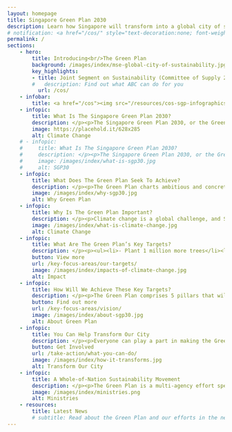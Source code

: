 ```yaml
---
layout: homepage
title: Singapore Green Plan 2030
description: Learn how Singapore will transform into a global city of sustainability with the Singapore Green Plan 2030. 
# notification: <a href="/cos/" style="text-decoration:none; font-weight:bold">Click here to access materials about the Joint Segment on Sustainability (Committee of Supply 2021)</a>
permalink: /
sections:
    - hero:
        title: Introducing<br/>The Green Plan
        background: /images/index/mse-global-city-of-sustainability.jpg
        key_highlights:
        - title: Joint Segment on Sustainability (Committee of Supply 2021)
        #   description: Find out what ABC can do for you
          url: /cos/
    - infobar:
        title: <a href="/cos"><img src="/resources/cos-sgp-infographics.png"></a>
    - infopic:
        title: What Is The Singapore Green Plan 2030?
        description: </p><p>The Singapore Green Plan 2030, or the Green Plan, is a whole-of-nation movement to advance Singapore’s national agenda on sustainable development.</p><figure class="mse-infopic-media-right is-16by9"><iframe width="560" height="315" src="https://www.youtube.com/embed/oNFeOl7pW9s?rel=0&autoplay=1&mute=1&enablejsapi=1" frameborder="0" allow="accelerometer; autoplay; clipboard-write; encrypted-media; gyroscope; picture-in-picture" allowfullscreen></iframe></figure><p class="mse-none">
        image: https://placehold.it/628x285
        alt: Climate Change
    # - infopic:
    #     title: What Is The Singapore Green Plan 2030?
    #     description: </p><p>The Singapore Green Plan 2030, or the Green Plan, is our ambitious national plan and commitment to sustainability strategies over the next 10 years.</p><img class="mse-infopic-media-left" src="/images/index/what-is-sgp30.jpg" alt="SGP30" /><p class="mse-none">
    #     image: /images/index/what-is-sgp30.jpg
    #     alt: SGP30
    - infopic:
        title: What Does The Green Plan Seek To Achieve?
        description: </p><p>The Green Plan charts ambitious and concrete targets over the next 10 years, strengthening Singapore’s commitments under the UN’s 2030 Sustainable Development Agenda and Paris Agreement, and positioning us to achieve our long-term net zero emissions aspiration as soon as viable.</p><img class="mse-infopic-media-left" src="/images/index/why-sgp30.jpg" alt="Why Green Plan" /><p class="mse-none">
        image: /images/index/why-sgp30.jpg
        alt: Why Green Plan
    - infopic:
        title: Why Is The Green Plan Important?
        description: </p><p>Climate change is a global challenge, and Singapore is taking firm actions to do our part to build a sustainable future.</p><img class="mse-infopic-media-right" src="/images/index/what-is-climate-change.jpg" alt="Climate Change" /><p class="mse-none">
        image: /images/index/what-is-climate-change.jpg
        alt: Climate Change
    - infopic:
        title: What Are The Green Plan’s Key Targets?
        description: </p><p><ul><li>- Plant 1 million more trees</li><li>- Quadruple solar energy deployment by 2025</li><li>- Reduce the waste sent to landfill by 30% by 2030 </li><li>- At least 20% of schools to be carbon neutral by 2030</li><li>- All newly registered cars to be cleaner-energy models from 2030</li></ul></p><img class="mse-infopic-media-left" src="/images/index/impacts-of-climate-change.jpg" alt="Impact" /><p class="mse-none">
        button: View more
        url: /key-focus-areas/our-targets/
        image: /images/index/impacts-of-climate-change.jpg
        alt: Impact
    - infopic:
        title: How Will We Achieve These Key Targets?
        description: </p><p>The Green Plan comprises 5 pillars that will influence all aspects of our lives:<ul><li>1. City in Nature</li><li>2. Energy Reset</li><li>3. Sustainable Living</li><li>4. Green Economy</li><li>5. Resilient Future</li></ul></p><img class="mse-infopic-media-right" src="/images/index/about-sgp30.jpg" alt="About Green Plan" /><p class="mse-none">
        button: Find out more
        url: /key-focus-areas/vision/
        image: /images/index/about-sgp30.jpg
        alt: About Green Plan
    - infopic:
        title: You Can Help Transform Our City
        description: </p><p>Everyone can play a part in making the Green Plan a reality. Let's build a greener and more liveable home together.</p><img class="mse-infopic-media-left" src="/images/index/how-it-transforms.jpg" alt="Transform Our City" /><p class="mse-none">
        button: Get Involved
        url: /take-action/what-you-can-do/
        image: /images/index/how-it-transforms.jpg
        alt: Transform Our City
    - infopic:
        title: A Whole-of-Nation Sustainability Movement
        description: </p><p>The Green Plan is a multi-agency effort spearheaded by five ministries:<ul><li>- Ministry of Education</li><li>- Ministry of National Development</li><li>- Ministry of Sustainability and the Environment</li><li>- Ministry of Trade and Industry</li><li>- Ministry of Transport</li></ul></p><img class="mse-infopic-media-right" src="/images/index/ministries.png" alt="Ministries" /><p class="mse-none">
        image: /images/index/ministries.png
        alt: Ministries
    - resources:
        title: Latest News
        # subtitle: Read about the Green Plan and our efforts in the news.
---
```


